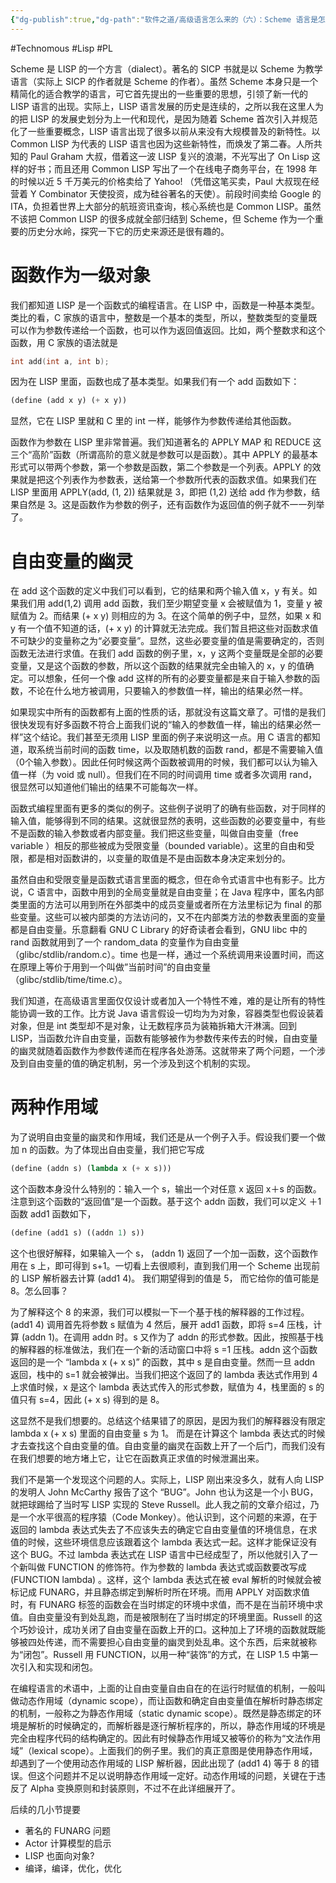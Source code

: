 ```yaml
---
{"dg-publish":true,"dg-path":"软件之道/高级语言怎么来的（六）：Scheme 语言是怎么来的.md","permalink":"/软件之道/高级语言怎么来的（六）：Scheme 语言是怎么来的/","created":"2023-10-09T09:53:52.000+08:00","updated":"2024-08-31T22:06:38.353+08:00"}
---
```


#Technomous #Lisp #PL 

Scheme 是 LISP 的一个方言（dialect）。著名的 SICP 书就是以 Scheme 为教学语言（实际上 SICP 的作者就是 Scheme 的作者）。虽然 Scheme 本身只是一个精简化的适合教学的语言，可它首先提出的一些重要的思想，引领了新一代的 LISP 语言的出现。实际上，LISP 语言发展的历史是连续的，之所以我在这里人为的把 LISP 的发展史划分为上一代和现代，是因为随着 Scheme 首次引入并规范化了一些重要概念，LISP 语言出现了很多以前从来没有大规模普及的新特性。以 Common LISP 为代表的 LISP 语言也因为这些新特性，而焕发了第二春。人所共知的 Paul Graham 大叔，借着这一波 LISP 复兴的浪潮，不光写出了 On Lisp 这样的好书；而且还用 Common LISP 写出了一个在线电子商务平台，在 1998 年的时候以近 5 千万美元的价格卖给了 Yahoo! （凭借这笔买卖，Paul 大叔现在经营着 Y Combinator 天使投资，成为硅谷著名的天使）。前段时间卖给 Google 的 ITA，负担着世界上大部分的航班资讯查询，核心系统也是 Common LISP。虽然不该把 Common LISP 的很多成就全部归结到 Scheme，但 Scheme 作为一个重要的历史分水岭，探究一下它的历史来源还是很有趣的。

# 函数作为一级对象

我们都知道 LISP 是一个函数式的编程语言。在 LISP 中，函数是一种基本类型。类比的看，C 家族的语言中，整数是一个基本的类型，所以，整数类型的变量既可以作为参数传递给一个函数，也可以作为返回值返回。比如，两个整数求和这个函数，用 C 家族的语法就是

``` c
int add(int a, int b);
```

因为在 LISP 里面，函数也成了基本类型。如果我们有一个 add 函数如下：

``` lisp
(define (add x y) (+ x y))
```

显然，它在 LISP 里就和 C 里的 int 一样，能够作为参数传递给其他函数。

函数作为参数在 LISP 里非常普遍。我们知道著名的 APPLY MAP 和 REDUCE 这三个“高阶”函数（所谓高阶的意义就是参数可以是函数）。其中 APPLY 的最基本形式可以带两个参数，第一个参数是函数，第二个参数是一个列表。APPLY 的效果就是把这个列表作为参数表，送给第一个参数所代表的函数求值。如果我们在 LISP 里面用 APPLY(add, (1, 2)) 结果就是 3，即把 (1,2) 送给 add 作为参数，结果自然是 3。这是函数作为参数的例子，还有函数作为返回值的例子就不一一列举了。

# 自由变量的幽灵

在 add 这个函数的定义中我们可以看到，它的结果和两个输入值 x，y 有关。如果我们用 add(1,2) 调用  add 函数，我们至少期望变量 x 会被赋值为 1，变量 y 被赋值为 2。而结果 (+ x y) 则相应的为 3。在这个简单的例子中，显然，如果 x 和 y 有一个值不知道的话，(+ x y) 的计算就无法完成。我们暂且把这些对函数求值不可缺少的变量称之为“必要变量”。显然，这些必要变量的值是需要确定的，否则函数无法进行求值。在我们 add 函数的例子里，x，y 这两个变量既是全部的必要变量，又是这个函数的参数，所以这个函数的结果就完全由输入的 x，y 的值确定。可以想象，任何一个像 add 这样的所有的必要变量都是来自于输入参数的函数，不论在什么地方被调用，只要输入的参数值一样，输出的结果必然一样。

如果现实中所有的函数都有上面的性质的话，那就没有这篇文章了。可惜的是我们很快发现有好多函数不符合上面我们说的“输入的参数值一样，输出的结果必然一样”这个结论。我们甚至无须用 LISP 里面的例子来说明这一点。用 C 语言的都知道，取系统当前时间的函数 time，以及取随机数的函数 rand，都是不需要输入值（0个输入参数）。因此任何时候这两个函数被调用的时候，我们都可以认为输入值一样（为 void 或 null）。但我们在不同的时间调用 time 或者多次调用 rand，很显然可以知道他们输出的结果不可能每次一样。

函数式编程里面有更多的类似的例子。这些例子说明了的确有些函数，对于同样的输入值，能够得到不同的结果。这就很显然的表明，这些函数的必要变量中，有些不是函数的输入参数或者内部变量。我们把这些变量，叫做自由变量（free variable ）相反的那些被成为受限变量（bounded variable）。这里的自由和受限，都是相对函数讲的，以变量的取值是不是由函数本身决定来划分的。

虽然自由和受限变量是函数式语言里面的概念，但在命令式语言中也有影子。比方说，C 语言中，函数中用到的全局变量就是自由变量；在 Java 程序中，匿名内部类里面的方法可以用到所在外部类中的成员变量或者所在方法里标记为 final 的那些变量。这些可以被内部类的方法访问的，又不在内部类方法的参数表里面的变量都是自由变量。乐意翻看 GNU C Library 的好奇读者会看到，GNU libc 中的 rand 函数就用到了一个 random_data 的变量作为自由变量 （glibc/stdlib/random.c）。time 也是一样，通过一个系统调用来设置时间，而这在原理上等价于用到一个叫做”当前时间”的自由变量 （glibc/stdlib/time/time.c）。

我们知道，在高级语言里面仅仅设计或者加入一个特性不难，难的是让所有的特性能协调一致的工作。比方说 Java 语言假设一切均为为对象，容器类型也假设装着对象，但是 int 类型却不是对象，让无数程序员为装箱拆箱大汗淋漓。回到 LISP，当函数允许自由变量，函数有能够被作为参数传来传去的时候，自由变量的幽灵就随着函数作为参数传递而在程序各处游荡。这就带来了两个问题，一个涉及到自由变量的值的确定机制，另一个涉及到这个机制的实现。

# 两种作用域

为了说明自由变量的幽灵和作用域，我们还是从一个例子入手。假设我们要一个做加 n 的函数。为了体现出自由变量，我们把它写成

``` lisp
(define (addn s) (lambda x (+ x s)))
```

这个函数本身没什么特别的：输入一个 s，输出一个对任意 x 返回 x＋s 的函数。注意到这个函数的“返回值”是一个函数。基于这个 addn 函数，我们可以定义 ＋1 函数 add1 函数如下，

``` lisp
(define (add1 s) ((addn 1) s))
```

这个也很好解释，如果输入一个 s， (addn 1) 返回了一个加一函数，这个函数作用在 s 上，即可得到 s+1。一切看上去很顺利，直到我们用一个 Scheme 出现前的 LISP 解析器去计算 (add1 4)。 我们期望得到的值是 5， 而它给你的值可能是 8。怎么回事？

为了解释这个 8 的来源，我们可以模拟一下一个基于栈的解释器的工作过程。(add1 4) 调用首先将参数 s 赋值为 4 然后，展开 add1 函数，即将 s=4 压栈，计算 (addn 1)。在调用 addn 时。s 又作为了 addn 的形式参数。因此，按照基于栈的解释器的标准做法，我们在一个新的活动窗口中将 s =1 压栈。addn 这个函数返回的是一个 “lambda x (+ x s)” 的函数，其中 s 是自由变量。然而一旦 addn 返回，栈中的 s=1 就会被弹出。当我们把这个返回了的 lambda 表达式作用到 4 上求值时候，x 是这个 lambda 表达式传入的形式参数，赋值为 4，栈里面的 s 的值只有 s=4，因此 (+ x s) 得到的是 8。

这显然不是我们想要的。总结这个结果错了的原因，是因为我们的解释器没有限定 lambda x (+ x s) 里面的自由变量 s 为 1。 而是在计算这个 lambda 表达式的时候才去查找这个自由变量的值。自由变量的幽灵在函数上开了一个后门，而我们没有在我们想要的地方堵上它，让它在函数真正求值的时候泄漏出来。

我们不是第一个发现这个问题的人。实际上，LISP 刚出来没多久，就有人向 LISP 的发明人 John McCarthy 报告了这个 “BUG”。John 也认为这是一个小 BUG，就把球踢给了当时写 LISP 实现的 Steve Russell。此人我之前的文章介绍过，乃是一个水平很高的程序猿（Code Monkey）。他认识到，这个问题的来源，在于返回的 lambda 表达式失去了不应该失去的确定它自由变量值的环境信息，在求值的时候，这些环境信息应该跟着这个 lambda 表达式一起。这样才能保证没有这个 BUG。不过 lambda 表达式在 LISP 语言中已经成型了，所以他就引入了一个新叫做 FUNCTION 的修饰符。作为参数的 lambda 表达式或函数要改写成 (FUNCTION lambda) 。这样，这个 lambda 表达式在被 eval 解析的时候就会被标记成 FUNARG，并且静态绑定到解析时所在环境。而用 APPLY 对函数求值时，有 FUNARG 标签的函数会在当时绑定的环境中求值，而不是在当前环境中求值。自由变量没有到处乱跑，而是被限制在了当时绑定的环境里面。Russell 的这个巧妙设计，成功关闭了自由变量在函数上开的口。这种加上了环境的函数就既能够被四处传递，而不需要担心自由变量的幽灵到处乱串。这个东西，后来就被称为“闭包”。Russell 用 FUNCTION，以用一种“装饰”的方式，在 LISP 1.5 中第一次引入和实现和闭包。

在编程语言的术语中，上面的让自由变量自由自在的在运行时赋值的机制，一般叫做动态作用域（dynamic scope），而让函数和确定自由变量值在解析时静态绑定的机制，一般称之为静态作用域（static dynamic scope）。既然是静态绑定的环境是解析的时候确定的，而解析器是逐行解析程序的，所以，静态作用域的环境是完全由程序代码的结构确定的。因此有时候静态作用域又被等价的称为“文法作用域”（lexical scope）。上面我们的例子里。我们的真正意图是使用静态作用域，却遇到了一个使用动态作用域的 LISP 解析器，因此出现了 (add1 4) 等于 8 的错误。但这个问题并不足以说明静态作用域一定好。动态作用域的问题，关键在于违反了 Alpha 变换原则和封装原则，不过不在此详细展开了。

后续的几小节提要

* 著名的 FUNARG 问题
* Actor 计算模型的启示
* LISP 也面向对象?
* 编译，编译，优化，优化